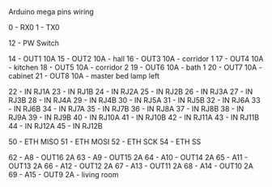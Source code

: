 Arduino mega pins wiring

0 - RX0
1 - TX0

12 - PW Switch

14 - OUT1 10A
15 - OUT2 10A - hall
16 - OUT3 10A - corridor 1
17 - OUT4 10A - kitchen
18 - OUT5 10A - corridor 2
19 - OUT6 10A - bath 1
20 - OUT7 10A - cabinet
21 - OUT8 10A - master bed lamp left

22 - IN RJ1A
23 - IN RJ1B
24 - IN RJ2A
25 - IN RJ2B
26 - IN RJ3A
27 - IN RJ3B
28 - IN RJ4A
29 - IN RJ4B
30 - IN RJ5A
31 - IN RJ5B
32 - IN RJ6A
33 - IN RJ6B
34 - IN RJ7A
35 - IN RJ7B
36 - IN RJ8A
37 - IN RJ8B
38 - IN RJ9A
39 - IN RJ9B
40 - IN RJ10A
41 - IN RJ10B
42 - IN RJ11A
43 - IN RJ11B
44 - IN RJ12A
45 - IN RJ12B

50 - ETH MISO
51 - ETH MOSI
52 - ETH SCK
54 - ETH SS

62 - A8 - OUT16 2A
63 - A9 - OUT15 2A
64 - A10 - OUT14 2A
65 - A11 - OUT13 2A
66 - A12 - OUT12 2A
67 - A13 - OUT11 2A
68 - A14 - OUT10 2A
69 - A15 - OUT9 2A - living room
